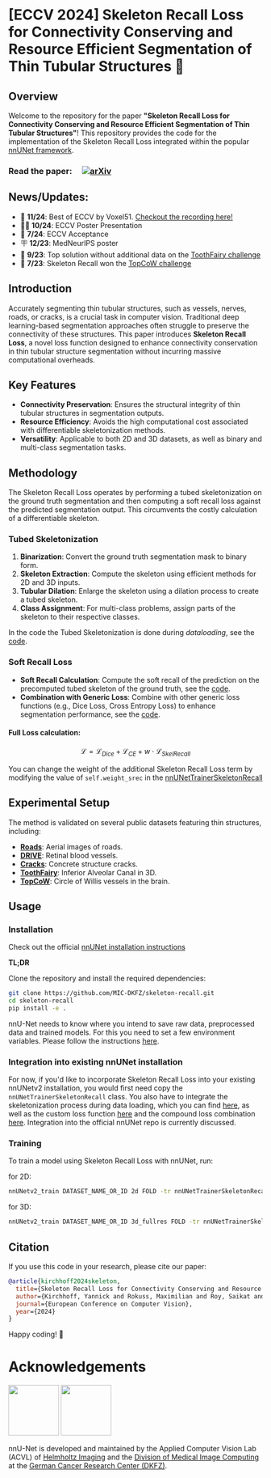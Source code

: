 # [ECCV 2024] Skeleton Recall Loss for Connectivity Conserving and Resource Efficient Segmentation of Thin Tubular Structures 🩻

## Overview

Welcome to the repository for the paper **"Skeleton Recall Loss for Connectivity Conserving and Resource Efficient Segmentation of Thin Tubular Structures"**! This repository provides the code for the implementation of the Skeleton Recall Loss integrated within the popular [nnUNet framework](https://github.com/MIC-DKFZ/nnUNet).

### Read the paper: &nbsp; &nbsp;   [![arXiv](https://img.shields.io/badge/arXiv-2404.03010-B31B1B.svg)](https://arxiv.org/abs/2404.03010) 

## News/Updates:

- 📣 **11/24**: Best of ECCV by Voxel51. [Checkout the recording here!](https://youtu.be/3pPOJuO9bxs)
- 👨‍🏫 **10/24**: ECCV Poster Presentation
- 📄 **7/24**: ECCV Acceptance
- 🪧 **12/23**: MedNeurIPS poster
- 🥇 **9/23**: Top solution without additional data on the [ToothFairy challenge](https://toothfairy.grand-challenge.org/)
- 🥇 **7/23**: Skeleton Recall won the [TopCoW challenge](https://topcow23.grand-challenge.org/)

## Introduction
Accurately segmenting thin tubular structures, such as vessels, nerves, roads, or cracks, is a crucial task in computer vision. Traditional deep learning-based segmentation approaches often struggle to preserve the connectivity of these structures. This paper introduces **Skeleton Recall Loss**, a novel loss function designed to enhance connectivity conservation in thin tubular structure segmentation without incurring massive computational overheads.

## Key Features
- **Connectivity Preservation**: Ensures the structural integrity of thin tubular structures in segmentation outputs.
- **Resource Efficiency**: Avoids the high computational cost associated with differentiable skeletonization methods.
- **Versatility**: Applicable to both 2D and 3D datasets, as well as binary and multi-class segmentation tasks.

## Methodology
The Skeleton Recall Loss operates by performing a tubed skeletonization on the ground truth segmentation and then computing a soft recall loss against the predicted segmentation output. This circumvents the costly calculation of a differentiable skeleton.

### Tubed Skeletonization
1. **Binarization**: Convert the ground truth segmentation mask to binary form.
2. **Skeleton Extraction**: Compute the skeleton using efficient methods for 2D and 3D inputs.
3. **Tubular Dilation**: Enlarge the skeleton using a dilation process to create a tubed skeleton.
4. **Class Assignment**: For multi-class problems, assign parts of the skeleton to their respective classes.

In the code the Tubed Skeletonization is done during *dataloading*, see the [code](nnunetv2/training/data_augmentation/custom_transforms/skeletonization.py).

### Soft Recall Loss
- **Soft Recall Calculation**: Compute the soft recall of the prediction on the precomputed tubed skeleton of the ground truth, see the [code](nnunetv2/training/loss/dice.py).
- **Combination with Generic Loss**: Combine with other generic loss functions (e.g., Dice Loss, Cross Entropy Loss) to enhance segmentation performance,  see the [code](nnunetv2/training/loss/compound_losses.py).

#### Full Loss calculation:

```math
\mathcal{L} = \mathcal{L}_{Dice} + \mathcal{L}_{CE} + w \cdot \mathcal{L}_{SkelRecall}
```

You can change the weight of the additional Skeleton Recall Loss term by modifying the value of  `self.weight_srec`  in the [nnUNetTrainerSkeletonRecall](nnunetv2/training/nnUNetTrainer/variants/loss/nnUNetTrainerSkeletonRecall.py)

## Experimental Setup
The method is validated on several public datasets featuring thin structures, including:
- [**Roads**](https://www.kaggle.com/datasets/balraj98/massachusetts-roads-dataset): Aerial images of roads.
- [**DRIVE**](https://drive.grand-challenge.org/): Retinal blood vessels.
- [**Cracks**](https://zenodo.org/records/8215100): Concrete structure cracks.
- [**ToothFairy**](https://toothfairy.grand-challenge.org/): Inferior Alveolar Canal in 3D.
- [**TopCoW**](https://topcow23.grand-challenge.org/): Circle of Willis vessels in the brain.

## Usage
### Installation

Check out the official [nnUNet installation instructions](https://github.com/MIC-DKFZ/nnUNet/blob/master/documentation/installation_instructions.md)

**TL;DR**

Clone the repository and install the required dependencies:
```bash
git clone https://github.com/MIC-DKFZ/skeleton-recall.git
cd skeleton-recall
pip install -e .
```
nnU-Net needs to know where you intend to save raw data, preprocessed data and trained models. For this you need to set a few environment variables. Please follow the instructions [here](https://github.com/MIC-DKFZ/nnUNet/blob/master/documentation/setting_up_paths.md).


### Integration into existing nnUNet installation

For now, if you'd like to incorporate Skeleton Recall Loss into your existing nnUNetv2 installation, you would first need copy the `nnUNetTrainerSkeletonRecall` class. You also have to integrate the skeletonization process during data loading, which you can find [here](https://github.com/MIC-DKFZ/Skeleton-Recall/blob/master/nnunetv2/training/data_augmentation/custom_transforms/skeletonization.py), as well as the custom loss function [here](https://github.com/MIC-DKFZ/Skeleton-Recall/blob/a01254d063a1c8f6de9de5ec82cf8d6e40eb651b/nnunetv2/training/loss/dice.py#L122) and the compound loss combination [here](https://github.com/MIC-DKFZ/Skeleton-Recall/blob/a01254d063a1c8f6de9de5ec82cf8d6e40eb651b/nnunetv2/training/loss/compound_losses.py#L58). Integration into the official nnUNet repo is currently discussed.


### Training

To train a model using Skeleton Recall Loss with nnUNet, run:

for 2D:
```bash
nnUNetv2_train DATASET_NAME_OR_ID 2d FOLD -tr nnUNetTrainerSkeletonRecall
```

for 3D:
```bash
nnUNetv2_train DATASET_NAME_OR_ID 3d_fullres FOLD -tr nnUNetTrainerSkeletonRecall
```

## Citation

If you use this code in your research, please cite our paper:

```bibtex
@article{kirchhoff2024skeleton,
  title={Skeleton Recall Loss for Connectivity Conserving and Resource Efficient Segmentation of Thin Tubular Structures},
  author={Kirchhoff, Yannick and Rokuss, Maximilian and Roy, Saikat and others},
  journal={European Conference on Computer Vision},
  year={2024}
}
```

Happy coding! 🚀

# Acknowledgements
<img src="documentation/assets/HI_Logo.png" height="100px" />

<img src="documentation/assets/dkfz_logo.png" height="100px" />

nnU-Net is developed and maintained by the Applied Computer Vision Lab (ACVL) of [Helmholtz Imaging](http://helmholtz-imaging.de) 
and the [Division of Medical Image Computing](https://www.dkfz.de/en/mic/index.php) at the 
[German Cancer Research Center (DKFZ)](https://www.dkfz.de/en/index.html).